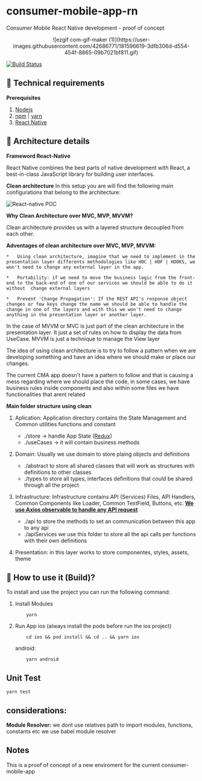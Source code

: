 # consumer-mobile-app-rn
Consumer Mobile React Native development - proof of concept

<p align="center">
![ezgif com-gif-maker (1)](https://user-images.githubusercontent.com/42686771/181596619-3dfb306d-d554-454f-8865-09b7021bf811.gif)
</p>

[![Build Status](https://travis-ci.org/joemccann/dillinger.svg?branch=master)](https://travis-ci.org/joemccann/dillinger)

## :floppy_disk: Technical requirements

**Prerequisites**

1. [Nodejs](https://nodejs.dev/)
2. [npm](https://www.npmjs.com/) | [yarn](https://yarnpkg.com/)
3. [React Native](https://reactnative.dev/)

## :page_facing_up: Architecture details
**Frameword React-Native**

React Native combines the best parts of native development with React, a best-in-class JavaScript library for building user interfaces.

**Clean architecture**
In this setup you are will find the following main configurations that belong to the architecture:

![React-native POC](https://user-images.githubusercontent.com/89102527/136432579-ed1d8319-3e34-4c0a-b123-b87d6d3f363e.jpg)

**Why Clean Architecture over MVC, MVP, MVVM?**

Clean architecture provides us with a layered structure decoupled from each other.

**Adventages of clean architecture over MVC, MVP, MVVM:** 

    *   Using clean architecture, imagine that we need to implement in the presentation layer differents methodologies like HOC | HOF | HOOKS, we won't need to change any external layer in the app.
    
    *   Portability: if we need to move the business logic from the front-end to the back-end of one of our services we should be able to do it without  change external layers

    *   Prevent 'Change Propagation': If the REST API's response object changes or few keys change the name we should be able to handle the change in one of the layers and with this we won't need to change anything in the presentation layer or another layer.

In the case of MVVM or MVC is just part of the clean architecture in the presentation layer. It just a set of rules on how to display the data from UseCase. MVVM is just a technique to manage the View layer

The idea of using clean architecture is to try to follow a pattern when we are developing something and have an idea where we should make or place our changes.

The current CMA app doesn't have a pattern to follow and that is causing a mess regarding where we should place the code, in some cases, we have business rules inside components and also within some files we have functionalities that arent related

**Main folder structure using clean**

1. Aplication: Application directory contains the State Management and Common utilities functions and constant

    * ./store -> handle App State ([Redux](https://es.redux.js.org/))
    * ./useCases -> it will contain business methods

2. Domain: Usually we use domain to store plaing objects and definitions
   
   * ./abstract to store all shared classes that will work as structures with definitions to other classes
   * ./types to store all types, interfaces definitions that could be shared through all the project
  
3. Infrastructure: Infrastructure contains API (Services) Files, API Handlers, Common Components like Loader, Common TextField, Buttons, etc. **[We use Axios observable to handle any API request](https://www.npmjs.com/package/axios-observable)**
   
    * ./api to store the methods to set an communication between this app to any api
    * ./apiServices we use this folder to store all the api calls per functions with their own definitions

4. Presentation: in this layer works to store componentes, styles, assets, theme
## :rocket: How to use it (Build)?

To install and use the project you can run the following command: 

1. Install Modules
    ```
        yarn 
    ```
2. Run App
    ios (always install the pods before run the ios project)
    ```
        cd ios && pod install && cd .. && yarn ios
    ```
    android:
    ```
        yarn android
    ```
## Unit Test
    yarn test
    
## considerations:

**Module Resolver:**
we dont use relatives path to import modules, functions, constants etc we use babel module resolver

## Notes
This is a proof of concept of a new enviroment for the current consumer-mobile-app
